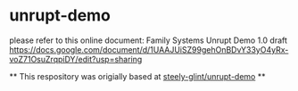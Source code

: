 # unrupt-demo
please refer to this online document: Family Systems Unrupt Demo 1.0 draft
https://docs.google.com/document/d/1UAAJUiSZ99gehOnBDvY33yO4yRx-voZ71OsuZrqpiDY/edit?usp=sharing


** This respository was origially based at [steely-glint/unrupt-demo](https://github.com/steely-glint/unrupt-demo) **
